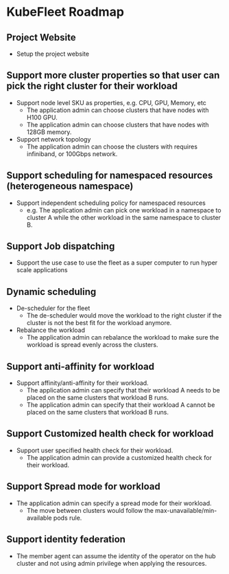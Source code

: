 # KubeFleet Roadmap

## Project Website
- Setup the project website

## Support more cluster properties so that user can pick the right cluster for their workload
- Support node level SKU as properties, e.g. CPU, GPU, Memory, etc 
  - The application admin can choose clusters that have nodes with H100 GPU.
  - The application admin can choose clusters that have nodes with 128GB memory.
- Support network topology
  - The application admin can choose the clusters with requires infiniband, or 100Gbps network.

## Support scheduling for namespaced resources (heterogeneous namespace)
- Support independent scheduling policy for namespaced resources
  - e.g. The application admin can pick one workload in a namespace to cluster A while the other workload in the same namespace to cluster B.
  
## Support Job dispatching
- Support the use case to use the fleet as a super computer to run hyper scale applications

## Dynamic scheduling
- De-scheduler for the fleet
  - The de-scheduler would move the workload to the right cluster if the cluster is not the best fit for the workload anymore.
- Rebalance the workload
  - The application admin can rebalance the workload to make sure the workload is spread evenly across the clusters.

## Support anti-affinity for workload
- Support affinity/anti-affinity for their workload.
    - The application admin can specify that their workload A needs to be placed on the same clusters that workload B runs.
    - The application admin can specify that their workload A cannot be placed on the same clusters that workload B runs.

## Support Customized health check for workload
- Support user specified health check for their workload.
    - The application admin can provide a customized health check for their workload.

## Support Spread mode for workload
- The application admin can specify a spread mode for their workload.
    - The move between clusters would follow the max-unavailable/min-available pods rule.

## Support identity federation
- The member agent can assume the identity of the operator on the hub cluster and not using admin privilege when applying the resources.
